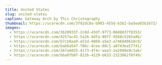 ```yaml
---
title: United States
slug: united-states
caption: Gateway Arch by This Christography
thumbnail: https://ucarecdn.com/3f92dc8a-b903-455d-b3b2-ba5ea03b1672/
images:
  - https://ucarecdn.com/3620933f-2c8d-43df-9773-0608837f0353/
  - https://ucarecdn.com/d257ac41-5a26-4dfa-807f-9588c52b5a8b/
  - https://ucarecdn.com/b7cb8aa9-e51d-4869-a5e3-a746840618c9/
  - https://ucarecdn.com/bab6a547-f86c-4cee-80c1-a8743ea57741/
  - https://ucarecdn.com/26fa6025-4173-4f4c-aea3-2e2890e9c3ab/
  - https://ucarecdn.com/bba8fb0f-822b-4129-b633-2323862f8f49/
---
```

